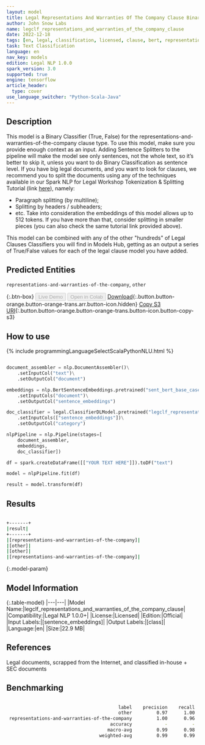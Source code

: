 ```yaml
---
layout: model
title: Legal Representations And Warranties Of The Company Clause Binary Classifier
author: John Snow Labs
name: legclf_representations_and_warranties_of_the_company_clause
date: 2022-12-18
tags: [en, legal, classification, licensed, clause, bert, representations, and, warranties, of, the, company, tensorflow]
task: Text Classification
language: en
nav_key: models
edition: Legal NLP 1.0.0
spark_version: 3.0
supported: true
engine: tensorflow
article_header:
  type: cover
use_language_switcher: "Python-Scala-Java"
---
```


## Description

This model is a Binary Classifier (True, False) for the representations-and-warranties-of-the-company clause type. To use this model, make sure you provide enough context as an input. Adding Sentence Splitters to the pipeline will make the model see only sentences, not the whole text, so it’s better to skip it, unless you want to do Binary Classification as sentence level. If you have big legal documents, and you want to look for clauses, we recommend you to split the documents using any of the techniques available in our Spark NLP for Legal Workshop Tokenization & Splitting Tutorial (link [here](https://github.com/JohnSnowLabs/spark-nlp-workshop/blob/master/legal-nlp/01.Page_Splitting.ipynb)), namely:

- Paragraph splitting (by multiline);
- Splitting by headers / subheaders;
- etc.
Take into consideration the embeddings of this model allows up to 512 tokens. If you have more than that, consider splitting in smaller pieces (you can also check the same tutorial link provided above).

This model can be combined with any of the other "hundreds" of Legal Clauses Classifiers you will find in Models Hub, getting as an output a series of True/False values for each of the legal clause model you have added.

## Predicted Entities

`representations-and-warranties-of-the-company`, `other`

{:.btn-box}
<button class="button button-orange" disabled>Live Demo</button>
<button class="button button-orange" disabled>Open in Colab</button>
[Download](https://s3.amazonaws.com/auxdata.johnsnowlabs.com/legal/models/legclf_representations_and_warranties_of_the_company_clause_en_1.0.0_3.0_1671393657125.zip){:.button.button-orange.button-orange-trans.arr.button-icon.hidden}
[Copy S3 URI](s3://auxdata.johnsnowlabs.com/legal/models/legclf_representations_and_warranties_of_the_company_clause_en_1.0.0_3.0_1671393657125.zip){:.button.button-orange.button-orange-trans.button-icon.button-copy-s3}

## How to use



<div class="tabs-box" markdown="1">
{% include programmingLanguageSelectScalaPythonNLU.html %}

```python

document_assembler = nlp.DocumentAssembler()\
    .setInputCol("text")\
    .setOutputCol("document")

embeddings = nlp.BertSentenceEmbeddings.pretrained("sent_bert_base_cased", "en")\
    .setInputCols("document")\
    .setOutputCol("sentence_embeddings")

doc_classifier = legal.ClassifierDLModel.pretrained("legclf_representations_and_warranties_of_the_company_clause", "en", "legal/models")\
    .setInputCols(["sentence_embeddings"])\
    .setOutputCol("category")

nlpPipeline = nlp.Pipeline(stages=[
    document_assembler, 
    embeddings,
    doc_classifier])

df = spark.createDataFrame([["YOUR TEXT HERE"]]).toDF("text")

model = nlpPipeline.fit(df)

result = model.transform(df)

```

</div>

## Results

```bash

+-------+
|result|
+-------+
|[representations-and-warranties-of-the-company]|
|[other]|
|[other]|
|[representations-and-warranties-of-the-company]|

```

{:.model-param}
## Model Information

{:.table-model}
|---|---|
|Model Name:|legclf_representations_and_warranties_of_the_company_clause|
|Compatibility:|Legal NLP 1.0.0+|
|License:|Licensed|
|Edition:|Official|
|Input Labels:|[sentence_embeddings]|
|Output Labels:|[class]|
|Language:|en|
|Size:|22.9 MB|

## References

Legal documents, scrapped from the Internet, and classified in-house + SEC documents 

## Benchmarking

```bash

                                         label    precision    recall    f1-score    support 
                                         other         0.97      1.00        0.99         39 
 representations-and-warranties-of-the-company         1.00      0.96        0.98         28 
                                      accuracy            -         -        0.99         67 
                                     macro-avg         0.99      0.98        0.98         67 
                                  weighted-avg         0.99      0.99        0.99         67 

```